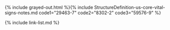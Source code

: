 {% include grayed-out.html %}{% include StructureDefinition-us-core-vital-signs-notes.md code1="29463-7" code2="8302-2" code3="59576-9" %}

{% include link-list.md %}

</div><!-- grayed-out -->